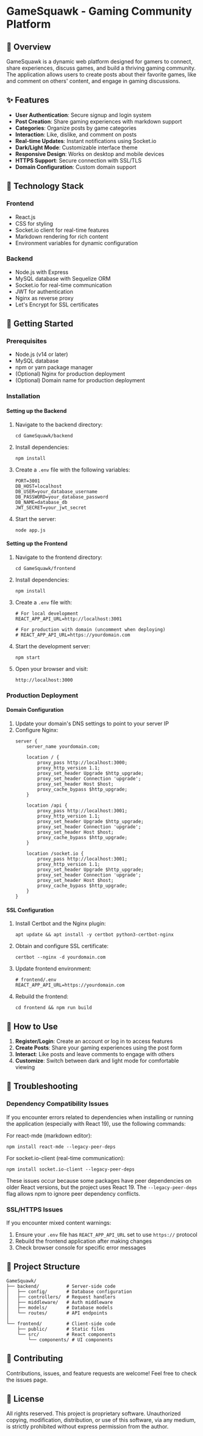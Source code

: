 # GameSquawk - Gaming Community Platform

## 📱 Overview
GameSquawk is a dynamic web platform designed for gamers to connect, share experiences, discuss games, and build a thriving gaming community. The application allows users to create posts about their favorite games, like and comment on others' content, and engage in gaming discussions.

## ✨ Features
- **User Authentication**: Secure signup and login system
- **Post Creation**: Share gaming experiences with markdown support
- **Categories**: Organize posts by game categories
- **Interaction**: Like, dislike, and comment on posts
- **Real-time Updates**: Instant notifications using Socket.io
- **Dark/Light Mode**: Customizable interface theme
- **Responsive Design**: Works on desktop and mobile devices
- **HTTPS Support**: Secure connection with SSL/TLS
- **Domain Configuration**: Custom domain support

## 🔧 Technology Stack
### Frontend
- React.js
- CSS for styling
- Socket.io client for real-time features
- Markdown rendering for rich content
- Environment variables for dynamic configuration

### Backend
- Node.js with Express
- MySQL database with Sequelize ORM
- Socket.io for real-time communication
- JWT for authentication
- Nginx as reverse proxy
- Let's Encrypt for SSL certificates

## 🚀 Getting Started

### Prerequisites
- Node.js (v14 or later)
- MySQL database
- npm or yarn package manager
- (Optional) Nginx for production deployment
- (Optional) Domain name for production deployment

### Installation

#### Setting up the Backend
1. Navigate to the backend directory:
   ```
   cd GameSquawk/backend
   ```

2. Install dependencies:
   ```
   npm install
   ```

3. Create a `.env` file with the following variables:
   ```
   PORT=3001
   DB_HOST=localhost
   DB_USER=your_database_username
   DB_PASSWORD=your_database_password
   DB_NAME=database_db
   JWT_SECRET=your_jwt_secret
   ```

4. Start the server:
   ```
   node app.js
   ```

#### Setting up the Frontend
1. Navigate to the frontend directory:
   ```
   cd GameSquawk/frontend
   ```

2. Install dependencies:
   ```
   npm install
   ```

3. Create a `.env` file with:
   ```
   # For local development
   REACT_APP_API_URL=http://localhost:3001
   
   # For production with domain (uncomment when deploying)
   # REACT_APP_API_URL=https://yourdomain.com
   ```

4. Start the development server:
   ```
   npm start
   ```

5. Open your browser and visit:
   ```
   http://localhost:3000
   ```

### Production Deployment

#### Domain Configuration
1. Update your domain's DNS settings to point to your server IP
2. Configure Nginx:
   ```
   server {
       server_name yourdomain.com;
       
       location / {
           proxy_pass http://localhost:3000;
           proxy_http_version 1.1;
           proxy_set_header Upgrade $http_upgrade;
           proxy_set_header Connection 'upgrade';
           proxy_set_header Host $host;
           proxy_cache_bypass $http_upgrade;
       }
       
       location /api {
           proxy_pass http://localhost:3001;
           proxy_http_version 1.1;
           proxy_set_header Upgrade $http_upgrade;
           proxy_set_header Connection 'upgrade';
           proxy_set_header Host $host;
           proxy_cache_bypass $http_upgrade;
       }
       
       location /socket.io {
           proxy_pass http://localhost:3001;
           proxy_http_version 1.1;
           proxy_set_header Upgrade $http_upgrade;
           proxy_set_header Connection 'upgrade';
           proxy_set_header Host $host;
           proxy_cache_bypass $http_upgrade;
       }
   }
   ```

#### SSL Configuration
1. Install Certbot and the Nginx plugin:
   ```
   apt update && apt install -y certbot python3-certbot-nginx
   ```

2. Obtain and configure SSL certificate:
   ```
   certbot --nginx -d yourdomain.com
   ```

3. Update frontend environment:
   ```
   # frontend/.env
   REACT_APP_API_URL=https://yourdomain.com
   ```

4. Rebuild the frontend:
   ```
   cd frontend && npm run build
   ```

## 📖 How to Use
1. **Register/Login**: Create an account or log in to access features
2. **Create Posts**: Share your gaming experiences using the post form
3. **Interact**: Like posts and leave comments to engage with others
4. **Customize**: Switch between dark and light mode for comfortable viewing

## 🔧 Troubleshooting

### Dependency Compatibility Issues
If you encounter errors related to dependencies when installing or running the application (especially with React 19), use the following commands:

For react-mde (markdown editor):
```
npm install react-mde --legacy-peer-deps
```

For socket.io-client (real-time communication):
```
npm install socket.io-client --legacy-peer-deps
```

These issues occur because some packages have peer dependencies on older React versions, but the project uses React 19. The `--legacy-peer-deps` flag allows npm to ignore peer dependency conflicts.

### SSL/HTTPS Issues
If you encounter mixed content warnings:
1. Ensure your `.env` file has `REACT_APP_API_URL` set to use `https://` protocol
2. Rebuild the frontend application after making changes
3. Check browser console for specific error messages

## 📱 Project Structure
```
GameSquawk/
├── backend/          # Server-side code
│   ├── config/       # Database configuration
│   ├── controllers/  # Request handlers
│   ├── middleware/   # Auth middleware
│   ├── models/       # Database models
│   └── routes/       # API endpoints
│
└── frontend/         # Client-side code
    ├── public/       # Static files
    └── src/          # React components
        └── components/ # UI components
```

## 🤝 Contributing
Contributions, issues, and feature requests are welcome! Feel free to check the issues page.

## 📄 License
All rights reserved. This project is proprietary software. Unauthorized copying, modification, distribution, or use of this software, via any medium, is strictly prohibited without express permission from the author.
